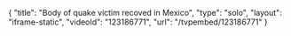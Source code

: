 {
    "title": "Body of quake victim recoved in Mexico",
    "type": "solo",
    "layout": "iframe-static",
    "videoId": "123186771",
    "url": "\/tvpembed\/123186771"
}